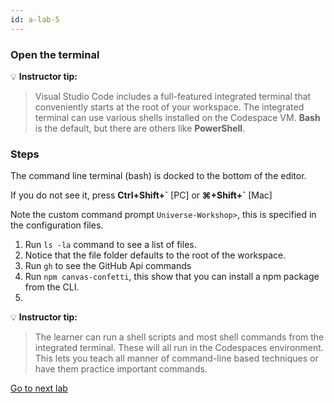 ```yaml
---
id: a-lab-5
---
```

### Open the terminal

💡 **Instructor tip:**

>Visual Studio Code includes a full-featured integrated terminal that conveniently starts at the root of your workspace. The integrated terminal can use various shells installed on the Codespace VM. **Bash** is the default, but there are others like **PowerShell**.


### Steps

The command line terminal (bash) is docked to the bottom of the editor. 

If you do not see it, press **Ctrl+Shift+\`** [PC] or **⌘+Shift+`** [Mac]
 
Note the custom command prompt `Universe-Workshop>`, this is specified in the configuration files.

1. Run `ls -la` command to see a list of files.
2. Notice that the file folder defaults to the root of the workspace.
3. Run `gh` to see the GitHub Api commands
4. Run `npm canvas-confetti`, this show that you can install a npm package from the CLI.  
5. 
💡 **Instructor tip:**
> The learner can run a shell scripts and most shell commands from the integrated terminal. These will all run in the Codespaces environment. This lets you teach all manner of command-line based techniques or have them practice important commands.


[Go to next lab ](../walt/lab-6.html)
